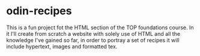 # odin-recipes
This is a fun project fot the HTML section of the TOP foundations course.
In it I'll create from scratch a website with solely use of HTML and all the
knowledge I've gained so far, in order to portray a set of recipes it  will include
hypertext, images and formatted tex.
